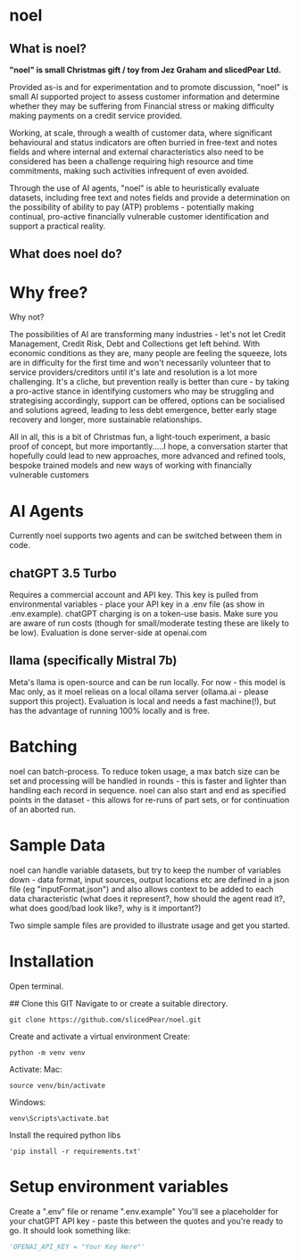 # noel

## What is noel?
**"noel" is small Christmas gift / toy from Jez Graham and slicedPear Ltd.**

Provided as-is and for experimentation and to promote discussion, "noel" is small AI supported project to assess customer information and determine whether they may be suffering from Financial stress or making difficulty making payments on a credit service provided.

Working, at scale, through a wealth of customer data, where significant behavioural and status indicators are often burried in free-text and notes fields and where internal and external characteristics also need to be considered has been a challenge requiring high resource and time commitments, making such activities infrequent of even avoided. 

Through the use of AI agents, "noel" is able to heuristically evaluate datasets, including free text and notes fields and provide a determination on the possibility of ability to pay (ATP) problems - potentially making continual, pro-active financially vulnerable customer identification and support a practical reality.

## What does noel do?

# Why free?
Why not? 

The possibilities of AI are transforming many industries - let's not let Credit Management, Credit Risk, Debt and Collections get left behind. With economic conditions as they are, many people are feeling the squeeze, lots are in difficulty for the first time and won't necessarily volunteer that to service providers/creditors until it's late and resolution is a lot more challenging. It's a cliche, but prevention really is better than cure - by taking a pro-active stance in identifying customers who may be struggling and strategising accordingly, support can be offered, options can be socialised and solutions agreed, leading to less debt emergence, better early stage recovery and longer, more sustainable relationships.

All in all, this is a bit of Christmas fun, a light-touch experiment, a basic proof of concept, but more importantly.....I hope, a conversation starter that hopefully could lead to new approaches, more advanced and refined tools, bespoke trained models and new ways of working with financially vulnerable customers

# AI Agents
Currently noel supports two agents and can be switched between them in code.

## chatGPT 3.5 Turbo
Requires a commercial account and API key. This key is pulled from environmental variables - place your API key in a .env file (as show in .env.example). chatGPT charging is on a token-use basis. Make sure you are aware of run costs (though for small/moderate testing these are likely to be low). Evaluation is done server-side at openai.com

## llama (specifically Mistral 7b)
Meta's llama is open-source and can be run locally. For now - this model is Mac only, as it moel relieas on a local ollama server (ollama.ai - please support this project). Evaluation is local and needs a fast machine(!), but has the advantage of running 100% locally and is free.

# Batching
noel can batch-process. To reduce token usage, a max batch size can be set and processing will be handled in rounds - this is faster and lighter than handling each record in sequence. noel can also start and end as specified points in the dataset - this allows for re-runs of part sets, or for continuation of an aborted run.

# Sample Data
noel can handle variable datasets, but try to keep the number of variables down - data format, input sources, output locations etc are defined in a json file (eg "inputFormat.json") and also allows context to be added to each data characteristic (what does it represent?, how should the agent read it?, what does good/bad look like?, why is it important?)

Two simple sample files are provided to illustrate usage and get you started.

# Installation

Open terminal.

## Clone this GIT
Navigate to or create a suitable directory.

```commandline
git clone https://github.com/slicedPear/noel.git
```

Create and activate a virtual environment
Create:
```commandline
python -m venv venv
```
Activate:
Mac:
```commandline
source venv/bin/activate
```
Windows:
```commandline
venv\Scripts\activate.bat
```
Install the required python libs
```commandline
'pip install -r requirements.txt'
```
# Setup environment variables
Create a ".env" file or rename ".env.example"
You'll see a placeholder for your chatGPT API key - paste this between the quotes and you're ready to go. It should look something like:
```python
'OPENAI_API_KEY = "Your Key Here"'
```


